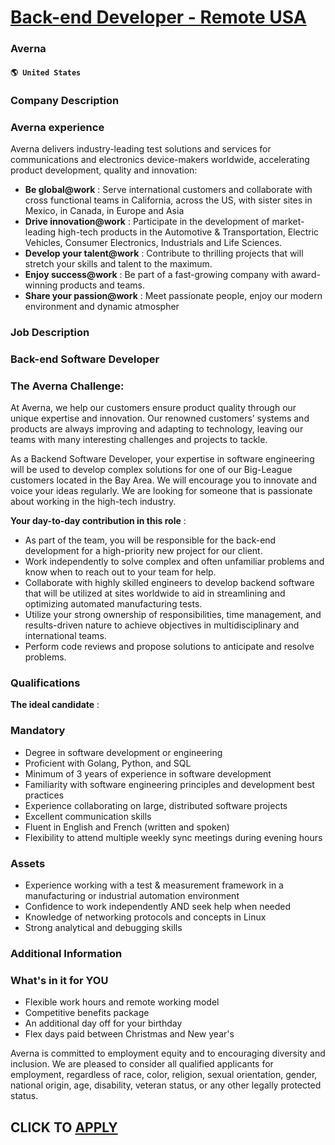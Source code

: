 # [Back-end Developer - Remote USA](https://www.remotewlb.com/apply/back-end-developer-remote-usa-74614)  
### Averna  
#### `🌎 United States`  

### Company Description

### Averna experience

Averna delivers industry-leading test solutions and services for communications and electronics device-makers worldwide, accelerating product development, quality and innovation:

  *  **Be global@work** : Serve international customers and collaborate with cross functional teams in California, across the US, with sister sites in Mexico, in Canada, in Europe and Asia
  *  **Drive innovation@work** : Participate in the development of market-leading high-tech products in the Automotive & Transportation, Electric Vehicles, Consumer Electronics, Industrials and Life Sciences. 
  * **Develop your talent@work** : Contribute to thrilling projects that will stretch your skills and talent to the maximum.
  *  **Enjoy success@work** : Be part of a fast-growing company with award-winning products and teams.
  *  **Share your passion@work** : Meet passionate people, enjoy our modern environment and dynamic atmospher

### Job Description

### Back-end Software Developer

### The Averna Challenge:

At Averna, we help our customers ensure product quality through our unique expertise and innovation. Our renowned customers’ systems and products are always improving and adapting to technology, leaving our teams with many interesting challenges and projects to tackle.

As a Backend Software Developer, your expertise in software engineering will be used to develop complex solutions for one of our Big-League customers located in the Bay Area. We will encourage you to innovate and voice your ideas regularly. We are looking for someone that is passionate about working in the high-tech industry.

**Your day-to-day contribution in this role** :

  * As part of the team, you will be responsible for the back-end development for a high-priority new project for our client.
  * Work independently to solve complex and often unfamiliar problems and know when to reach out to your team for help.
  * Collaborate with highly skilled engineers to develop backend software that will be utilized at sites worldwide to aid in streamlining and optimizing automated manufacturing tests.
  * Utilize your strong ownership of responsibilities, time management, and results-driven nature to achieve objectives in multidisciplinary and international teams.
  * Perform code reviews and propose solutions to anticipate and resolve problems.

### Qualifications

 **The ideal candidate** :

### Mandatory

  * Degree in software development or engineering
  * Proficient with Golang, Python, and SQL
  * Minimum of 3 years of experience in software development
  * Familiarity with software engineering principles and development best practices
  * Experience collaborating on large, distributed software projects
  * Excellent communication skills
  * Fluent in English and French (written and spoken)
  * Flexibility to attend multiple weekly sync meetings during evening hours

### Assets

  * Experience working with a test & measurement framework in a manufacturing or industrial automation environment
  * Confidence to work independently AND seek help when needed
  * Knowledge of networking protocols and concepts in Linux
  * Strong analytical and debugging skills

### Additional Information

### What's in it for YOU

  * Flexible work hours and remote working model 
  * Competitive benefits package 
  * An additional day off for your birthday 
  * Flex days paid between Christmas and New year's

Averna is committed to employment equity and to encouraging diversity and inclusion. We are pleased to consider all qualified applicants for employment, regardless of race, color, religion, sexual orientation, gender, national origin, age, disability, veteran status, or any other legally protected status.

  
## CLICK TO [APPLY](https://www.remotewlb.com/apply/back-end-developer-remote-usa-74614)

